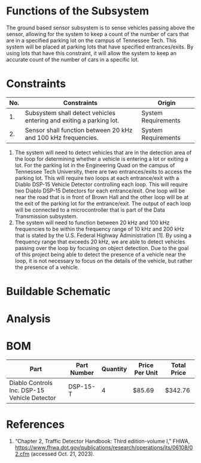 # Functions of the Subsystem

The ground based sensor subsystem is to sense vehicles passing above the sensor, allowing for the system to keep a count of the
number of cars that are in a specified parking lot on the campus of Tennessee Tech.  This system will be placed at parking lots
that have specified entrances/exits.  By using lots that have this constraint, it will allow the system to keep an accurate count
of the number of cars in a specific lot.

# Constraints
| No. | Constraints | Origin |
| --- | ----------- | ------ |
| 1.  | Subsystem shall detect vehicles entering and exiting a parking lot. | System Requirements |
| 2.  | Sensor shall function between 20 kHz and 100 kHz frequencies.       | System Requirements |

1. The system will need to detect vehicles that are in the detection area of the loop for determining whether a vehicle is entering a lot or exiting a lot.  For the parking lot in the Engineering Quad on the campus of Tennessee Tech University, there are two entrances/exits to access the parking lot.  This will require two loops at each entrance/exit with a Diablo DSP-15 Vehicle Detector controlling each loop.  This will require two Diablo DSP-15 Detectors for each entrance/exit.  One loop will be near the road that is in front of Brown Hall and the other loop will be at the exit of the parking lot for the entrance/exit.  The output of each loop will be connected to a microcontroller that is part of the Data Transmission subsystem.
2. The system will need to function between 20 kHz and 100 kHz frequencies to be within the frequency range of 10 kHz and 200 kHz that is stated by the U.S. Federal Highway Administration [1].  By using a frequency range that exceeds 20 kHz, we are able to detect vehicles passing over the loop by focusing on object detection.  Due to the goal of this project being able to detect the presence of a vehicle near the loop, it is not necessary to focus on the details of the vehicle, but rather the presence of a vehicle.  

# Buildable Schematic

# Analysis


# BOM
| Part | Part Number | Quantity | Price Per Unit | Total Price |
| ------------ | ------------- | --------- | -------- | ---------- |
| Diablo Controls Inc. DSP-15 Vehicle Detector | DSP-15-T | 4 | $85.69 | $342.76 |

# References
1. “Chapter 2, Traffic Detector Handbook: Third edition-volume I,” FHWA, https://www.fhwa.dot.gov/publications/research/operations/its/06108/02.cfm (accessed Oct. 21, 2023). 

